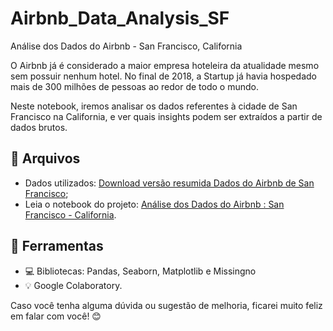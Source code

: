 # Airbnb_Data_Analysis_SF
Análise dos Dados do Airbnb - San Francisco, California

O Airbnb já é considerado a maior empresa hoteleira da atualidade mesmo sem possuir nenhum hotel. No final de 2018, a Startup já havia hospedado mais de 300 milhões de pessoas ao redor de todo o mundo. 

Neste notebook, iremos analisar os dados referentes à cidade de San Francisco na California, e ver quais insights podem ser extraídos a partir de dados brutos.



## 📂 Arquivos

- Dados utilizados: [Download versão resumida Dados do Airbnb de San Francisco](http://data.insideairbnb.com/united-states/ca/san-francisco/2021-10-06/visualisations/listings.csv);
- Leia o notebook do projeto: [Análise dos Dados do Airbnb : San Francisco - California](https://github.com/barbaramit/Airbnb_Data_Analysis_SF/blob/main/Analisando_os_Dados_do_Airbnb_SF.ipynb).

## 🚀 Ferramentas 

- 💻 Bibliotecas: Pandas, Seaborn, Matplotlib e Missingno
- 💡 Google Colaboratory.



Caso você tenha alguma dúvida ou sugestão de melhoria, ficarei muito feliz em falar com você! 😊
